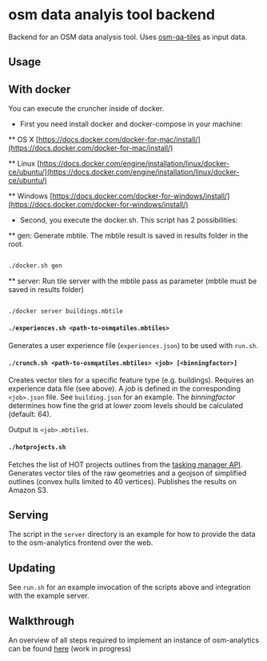 osm data analyis tool backend
=============================

Backend for an OSM data analysis tool. Uses [osm-qa-tiles](https://osmlab.github.io/osm-qa-tiles/) as input data.

Usage
-----

## With docker

You can execute the cruncher inside of docker. 
* First you need install docker and docker-compose  in your machine:

** OS X
[https://docs.docker.com/docker-for-mac/install/](https://docs.docker.com/docker-for-mac/install/)

** Linux
[https://docs.docker.com/engine/installation/linux/docker-ce/ubuntu/](https://docs.docker.com/engine/installation/linux/docker-ce/ubuntu/)

** Windows
[https://docs.docker.com/docker-for-windows/install/](https://docs.docker.com/docker-for-windows/install/)


* Second, you execute the docker.sh. This script has 2 possibilities:

** gen: Generate mbtile. The mbtile result is saved in results folder in the root.

```bash

./docker.sh gen

```

** server: Run tile server with the mbtile pass as parameter (mbtile must be saved in results folder)

```bash

./docker server buildings.mbtile

```


#### `./experiences.sh <path-to-osmqatiles.mbtiles>`

Generates a user experience file (`experiences.json`) to be used with `run.sh`.

#### `./crunch.sh <path-to-osmqatiles.mbtiles> <job> [<binningfactor>]`

Creates vector tiles for a specific feature type (e.g. buildings). Requires an experience data file (see above). A *job* is defined in the corresponding `<job>.json` file. See `building.json` for an example. The *binningfactor* determines how fine the grid at lower zoom levels should be calculated (default: 64).

Output is `<job>.mbtiles`.

#### `./hotprojects.sh`

Fetches the list of HOT projects outlines from the [tasking manager API](https://github.com/hotosm/osm-tasking-manager2/wiki/API). Generates vector tiles of the raw geometries and a geojson of simplified outlines (convex hulls limited to 40 vertices). Publishes the results on Amazon S3.



Serving
-------

The script in the `server` directory is an example for how to provide the data to the osm-analytics frontend over the web.

Updating
--------

See `run.sh` for an example invocation of the scripts above and integration with the example server.


Walkthrough
-----------

An overview of all steps required to implement an instance of osm-analytics can be found [here](https://gist.github.com/tyrasd/5f17d10a5b9ab1c8d2409238a5e0a54b) (work in progress)
